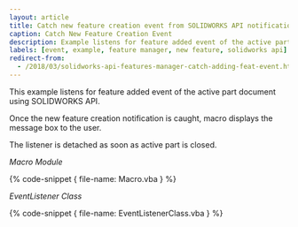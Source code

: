 ```yaml
---
layout: article
title: Catch new feature creation event from SOLIDWORKS API notification
caption: Catch New Feature Creation Event
description: Example listens for feature added event of the active part document and displays the message box
labels: [event, example, feature manager, new feature, solidworks api]
redirect-from:
  - /2018/03/solidworks-api-features-manager-catch-adding-feat-event.html
---
```

This example listens for feature added event of the active part document using SOLIDWORKS API.

Once the new feature creation notification is caught, macro displays the message box to the user.

The listener is detached as soon as active part is closed.

*Macro Module*

{% code-snippet { file-name: Macro.vba } %}

*EventListener Class*

{% code-snippet { file-name: EventListenerClass.vba } %}